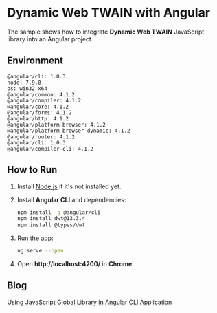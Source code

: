 # Dynamic Web TWAIN with Angular
The sample shows how to integrate **Dynamic Web TWAIN** JavaScript library into an Angular project.

## Environment

```
@angular/cli: 1.0.3
node: 7.9.0
os: win32 x64
@angular/common: 4.1.2
@angular/compiler: 4.1.2
@angular/core: 4.1.2
@angular/forms: 4.1.2
@angular/http: 4.1.2
@angular/platform-browser: 4.1.2
@angular/platform-browser-dynamic: 4.1.2
@angular/router: 4.1.2
@angular/cli: 1.0.3
@angular/compiler-cli: 4.1.2
```

## How to Run
1. Install [Node.js](https://nodejs.org/en/) if it's not installed yet.
2. Install **Angular CLI** and dependencies:

    ```bash
    npm install -g @angular/cli
    npm install dwt@13.3.4
    npm install @types/dwt
    ```
3. Run the app:

    ```bash
    ng serve --open
    ```

4. Open **http://localhost:4200/** in **Chrome**.

## Blog
[Using JavaScript Global Library in Angular CLI Application](http://www.codepool.biz/javascript-global-library-angular-cli.html)
